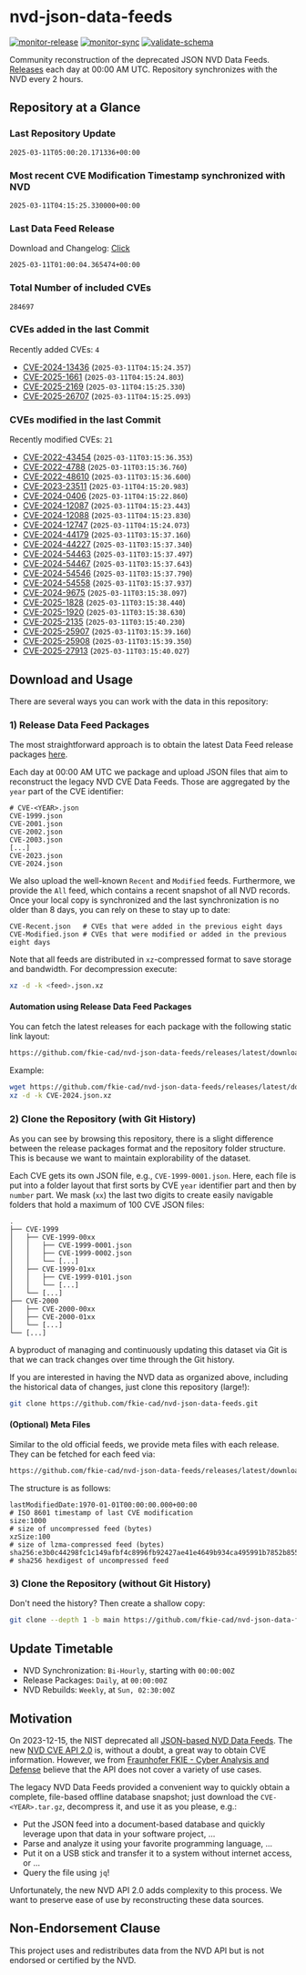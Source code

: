 # nvd-json-data-feeds

[![monitor-release](https://github.com/fkie-cad/nvd-json-data-feeds/actions/workflows/monitor_release.yml/badge.svg)](https://github.com/fkie-cad/nvd-json-data-feeds/actions/workflows/monitor_release.yml)
[![monitor-sync](https://github.com/fkie-cad/nvd-json-data-feeds/actions/workflows/monitor_sync.yml/badge.svg)](https://github.com/fkie-cad/nvd-json-data-feeds/actions/workflows/monitor_sync.yml)
[![validate-schema](https://github.com/fkie-cad/nvd-json-data-feeds/actions/workflows/validate_schema.yml/badge.svg)](https://github.com/fkie-cad/nvd-json-data-feeds/actions/workflows/validate_schema.yml)

Community reconstruction of the deprecated JSON NVD Data Feeds.
[Releases](https://github.com/fkie-cad/nvd-json-data-feeds/releases/latest) each day at 00:00 AM UTC.
Repository synchronizes with the NVD every 2 hours.

## Repository at a Glance

### Last Repository Update

```plain
2025-03-11T05:00:20.171336+00:00
```

### Most recent CVE Modification Timestamp synchronized with NVD

```plain
2025-03-11T04:15:25.330000+00:00
```

### Last Data Feed Release

Download and Changelog: [Click](https://github.com/fkie-cad/nvd-json-data-feeds/releases/latest)

```plain
2025-03-11T01:00:04.365474+00:00
```

### Total Number of included CVEs

```plain
284697
```

### CVEs added in the last Commit

Recently added CVEs: `4`

- [CVE-2024-13436](CVE-2024/CVE-2024-134xx/CVE-2024-13436.json) (`2025-03-11T04:15:24.357`)
- [CVE-2025-1661](CVE-2025/CVE-2025-16xx/CVE-2025-1661.json) (`2025-03-11T04:15:24.803`)
- [CVE-2025-2169](CVE-2025/CVE-2025-21xx/CVE-2025-2169.json) (`2025-03-11T04:15:25.330`)
- [CVE-2025-26707](CVE-2025/CVE-2025-267xx/CVE-2025-26707.json) (`2025-03-11T04:15:25.093`)


### CVEs modified in the last Commit

Recently modified CVEs: `21`

- [CVE-2022-43454](CVE-2022/CVE-2022-434xx/CVE-2022-43454.json) (`2025-03-11T03:15:36.353`)
- [CVE-2022-4788](CVE-2022/CVE-2022-47xx/CVE-2022-4788.json) (`2025-03-11T03:15:36.760`)
- [CVE-2022-48610](CVE-2022/CVE-2022-486xx/CVE-2022-48610.json) (`2025-03-11T03:15:36.600`)
- [CVE-2023-23511](CVE-2023/CVE-2023-235xx/CVE-2023-23511.json) (`2025-03-11T04:15:20.983`)
- [CVE-2024-0406](CVE-2024/CVE-2024-04xx/CVE-2024-0406.json) (`2025-03-11T04:15:22.860`)
- [CVE-2024-12087](CVE-2024/CVE-2024-120xx/CVE-2024-12087.json) (`2025-03-11T04:15:23.443`)
- [CVE-2024-12088](CVE-2024/CVE-2024-120xx/CVE-2024-12088.json) (`2025-03-11T04:15:23.830`)
- [CVE-2024-12747](CVE-2024/CVE-2024-127xx/CVE-2024-12747.json) (`2025-03-11T04:15:24.073`)
- [CVE-2024-44179](CVE-2024/CVE-2024-441xx/CVE-2024-44179.json) (`2025-03-11T03:15:37.160`)
- [CVE-2024-44227](CVE-2024/CVE-2024-442xx/CVE-2024-44227.json) (`2025-03-11T03:15:37.340`)
- [CVE-2024-54463](CVE-2024/CVE-2024-544xx/CVE-2024-54463.json) (`2025-03-11T03:15:37.497`)
- [CVE-2024-54467](CVE-2024/CVE-2024-544xx/CVE-2024-54467.json) (`2025-03-11T03:15:37.643`)
- [CVE-2024-54546](CVE-2024/CVE-2024-545xx/CVE-2024-54546.json) (`2025-03-11T03:15:37.790`)
- [CVE-2024-54558](CVE-2024/CVE-2024-545xx/CVE-2024-54558.json) (`2025-03-11T03:15:37.937`)
- [CVE-2024-9675](CVE-2024/CVE-2024-96xx/CVE-2024-9675.json) (`2025-03-11T03:15:38.097`)
- [CVE-2025-1828](CVE-2025/CVE-2025-18xx/CVE-2025-1828.json) (`2025-03-11T03:15:38.440`)
- [CVE-2025-1920](CVE-2025/CVE-2025-19xx/CVE-2025-1920.json) (`2025-03-11T03:15:38.630`)
- [CVE-2025-2135](CVE-2025/CVE-2025-21xx/CVE-2025-2135.json) (`2025-03-11T03:15:40.230`)
- [CVE-2025-25907](CVE-2025/CVE-2025-259xx/CVE-2025-25907.json) (`2025-03-11T03:15:39.160`)
- [CVE-2025-25908](CVE-2025/CVE-2025-259xx/CVE-2025-25908.json) (`2025-03-11T03:15:39.350`)
- [CVE-2025-27913](CVE-2025/CVE-2025-279xx/CVE-2025-27913.json) (`2025-03-11T03:15:40.027`)


## Download and Usage

There are several ways you can work with the data in this repository:

### 1) Release Data Feed Packages

The most straightforward approach is to obtain the latest Data Feed release packages [here](https://github.com/fkie-cad/nvd-json-data-feeds/releases/latest).

Each day at 00:00 AM UTC we package and upload JSON files that aim to reconstruct the legacy NVD CVE Data Feeds.
Those are aggregated by the `year` part of the CVE identifier:

```
# CVE-<YEAR>.json
CVE-1999.json
CVE-2001.json
CVE-2002.json
CVE-2003.json
[...]
CVE-2023.json
CVE-2024.json
```

We also upload the well-known `Recent` and `Modified` feeds.
Furthermore, we provide the `All` feed, which contains a recent snapshot of all NVD records.
Once your local copy is synchronized and the last synchronization is no older than 8 days, you can rely on these to stay up to date:

```plain
CVE-Recent.json   # CVEs that were added in the previous eight days
CVE-Modified.json # CVEs that were modified or added in the previous eight days
```

Note that all feeds are distributed in `xz`-compressed format to save storage and bandwidth.
For decompression execute:

```sh
xz -d -k <feed>.json.xz
```

#### Automation using Release Data Feed Packages

You can fetch the latest releases for each package with the following static link layout:

```sh
https://github.com/fkie-cad/nvd-json-data-feeds/releases/latest/download/CVE-<YEAR>.json.xz
```

Example:

```sh
wget https://github.com/fkie-cad/nvd-json-data-feeds/releases/latest/download/CVE-2024.json.xz
xz -d -k CVE-2024.json.xz
```

### 2) Clone the Repository (with Git History)

As you can see by browsing this repository, there is a slight difference between the release packages format and the repository folder structure.
This is because we want to maintain explorability of the dataset.

Each CVE gets its own JSON file, e.g., `CVE-1999-0001.json`.
Here, each file is put into a folder layout that first sorts by CVE `year` identifier part and then by `number` part.
We mask (`xx`) the last two digits to create easily navigable folders that hold a maximum of 100 CVE JSON files:

```plain
.
├── CVE-1999
│   ├── CVE-1999-00xx
│   │   ├── CVE-1999-0001.json
│   │   ├── CVE-1999-0002.json
│   │   └── [...]
│   ├── CVE-1999-01xx
│   │   ├── CVE-1999-0101.json
│   │   └── [...]
│   └── [...]
├── CVE-2000
│   ├── CVE-2000-00xx
│   ├── CVE-2000-01xx
│   └── [...]
└── [...]
```

A byproduct of managing and continuously updating this dataset via Git is that we can track changes over time through the Git history.

If you are interested in having the NVD data as organized above, including the historical data of changes, just clone this repository (large!):

```sh
git clone https://github.com/fkie-cad/nvd-json-data-feeds.git
```

#### (Optional) Meta Files

Similar to the old official feeds, we provide meta files with each release. They can be fetched for each feed via:

```sh
https://github.com/fkie-cad/nvd-json-data-feeds/releases/latest/download/CVE-<YEAR>.meta
```

The structure is as follows:

```plain
lastModifiedDate:1970-01-01T00:00:00.000+00:00                          # ISO 8601 timestamp of last CVE modification
size:1000                                                               # size of uncompressed feed (bytes)
xzSize:100                                                              # size of lzma-compressed feed (bytes)
sha256:e3b0c44298fc1c149afbf4c8996fb92427ae41e4649b934ca495991b7852b855 # sha256 hexdigest of uncompressed feed
```

### 3) Clone the Repository (without Git History)

Don't need the history? Then create a shallow copy:

```sh
git clone --depth 1 -b main https://github.com/fkie-cad/nvd-json-data-feeds.git
```


## Update Timetable

* NVD Synchronization: `Bi-Hourly`, starting with `00:00:00Z`
* Release Packages: `Daily`, at `00:00:00Z`
* NVD Rebuilds: `Weekly`, at `Sun, 02:30:00Z`


## Motivation

On 2023-12-15, the NIST deprecated all [JSON-based NVD Data Feeds](https://nvd.nist.gov/vuln/data-feeds#divRetirementBanner-1).
The new [NVD CVE API 2.0](https://nvd.nist.gov/developers/vulnerabilities) is, without a doubt, a great way to obtain CVE information.
However, we from [Fraunhofer FKIE - Cyber Analysis and Defense](https://www.fkie.fraunhofer.de/en/departments/cad.html) believe that the API does not cover a variety of use cases.

The legacy NVD Data Feeds provided a convenient way to quickly obtain a complete, file-based offline database snapshot; just download the `CVE-<YEAR>.tar.gz`, decompress it, and use it as you please, e.g.:

- Put the JSON feed into a document-based database and quickly leverage upon that data in your software project, ...
- Parse and analyze it using your favorite programming language, ...
- Put it on a USB stick and transfer it to a system without internet access, or ...
- Query the file using `jq`!

Unfortunately, the new NVD API 2.0 adds complexity to this process.
We want to preserve ease of use by reconstructing these data sources.

## Non-Endorsement Clause

This project uses and redistributes data from the NVD API but is not endorsed or certified by the NVD.